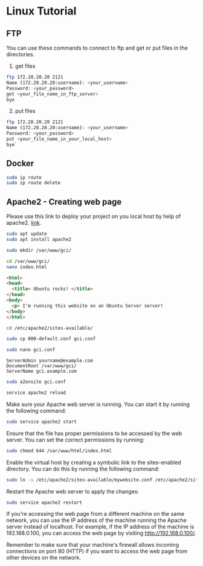 # Linux Tutorial

## FTP
You can use these commands to connect to ftp and get or put files in the directories. 

1. get files

```bash
ftp 172.20.20.20 2121
Name (172.20.20.20:username): <your_username>
Password: <your_password>
get <your_file_name_in_ftp_server>
bye
```
2. put files


```bash
ftp 172.20.20.20 2121
Name (172.20.20.20:username): <your_username>
Password: <your_password>
put <your_file_name_in_your_local_host>
bye`
```




## Docker
```bash
sudo ip route
sudo ip route delete
```


## Apache2 - Creating web page
Please use this link to deploy your project on you local host by help of apache2. 
[link](https://https://ubuntu.com/tutorials/install-and-configure-apache#1-overview
). 

```bash
sudo apt update
sudo apt install apache2

sudo mkdir /var/www/gci/

cd /var/www/gci/
nano index.html
```

```html
<html>
<head>
  <title> Ubuntu rocks! </title>
</head>
<body>
  <p> I'm running this website on an Ubuntu Server server!
</body>
</html>
```

```bash
cd /etc/apache2/sites-available/

sudo cp 000-default.conf gci.conf

sudo nano gci.conf
```

```
ServerAdmin yourname@example.com
DocumentRoot /var/www/gci/
ServerName gci.example.com
```

```bash
sudo a2ensite gci.conf

service apache2 reload
```


Make sure your Apache web server is running. You can start it by running the following command:
```bash
sudo service apache2 start
```
Ensure that the file has proper permissions to be accessed by the web server. You can set the correct permissions by running:
```bash
sudo chmod 644 /var/www/html/index.html
```

Enable the virtual host by creating a symbolic link to the sites-enabled directory. You can do this by running the following command:
```bash
sudo ln -s /etc/apache2/sites-available/mywebsite.conf /etc/apache2/sites-enabled/
```
Restart the Apache web server to apply the changes:
```bash
sudo service apache2 restart
```
If you're accessing the web page from a different machine on the same network, you can use the IP address of the machine running the Apache server instead of localhost. For example, if the IP address of the machine is 192.168.0.100, you can access the web page by visiting http://192.168.0.100/.

Remember to make sure that your machine's firewall allows incoming connections on port 80 (HTTP) if you want to access the web page from other devices on the network.


















